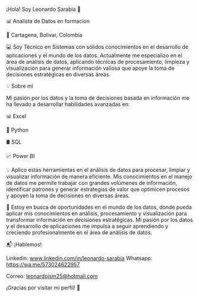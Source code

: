 ¡Hola! Soy Leonardo Sarabia 👋

📊 Analista de Datos en formacion 

📍 Cartagena, Bolivar, Colombia


💻 Soy Técnico en Sistemas con sólidos conocimientos en el desarrollo de aplicaciones y el mundo de los datos. Actualmente me especializo en el área de análisis de datos, aplicando técnicas de procesamiento, limpieza y visualización para generar información valiosa que apoye la toma de decisiones estratégicas en diversas áreas.


💡 Sobre mí

Mi pasión por los datos y la toma de decisiones basada en información me ha llevado a desarrollar habilidades avanzadas en:


📊 Excel

🐍 Python

🛢 SQL

📈 Power BI


💡 Aplico estas herramientas en el  análisis de datos para procesar, limpiar y visualizar información de manera eficiente. Mis conocimientos en el manejo de datos me permite trabajar con grandes volúmenes de información, identificar patrones y generar estrategias de valor que optimicen procesos y apoyen la toma de decisiones en diversas áreas.


🎯 Estoy en busca de oportunidades en el mundo de los datos, donde pueda aplicar mis conocimientos en análisis, procesamiento y visualización para transformar información en decisiones estratégicas. Mi pasión por los datos y el desarrollo de aplicaciones me impulsa a seguir aprendiendo y creciendo profesionalmente en el área de análisis de datos.


📬 ¡Hablemos!

Linkedin: www.linkedin.com/in/leonardo-sarabia
Whatsapp: https://wa.me/573024622957


Correo: leonardojsm25@hotmail.com


¡Gracias por visitar mi perfil! 🚀
